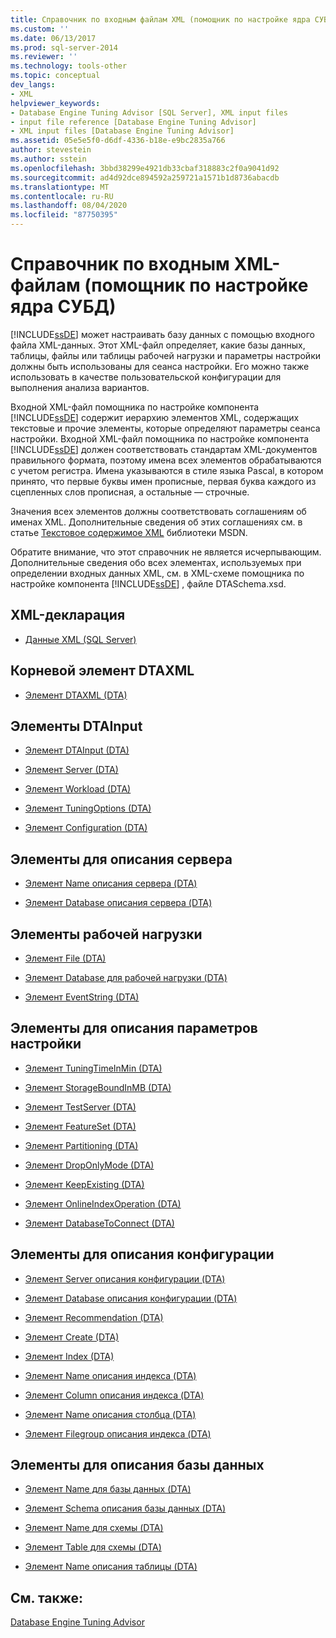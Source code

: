 ```yaml
---
title: Справочник по входным файлам XML (помощник по настройке ядра СУБД) | Документы Майкрософт
ms.custom: ''
ms.date: 06/13/2017
ms.prod: sql-server-2014
ms.reviewer: ''
ms.technology: tools-other
ms.topic: conceptual
dev_langs:
- XML
helpviewer_keywords:
- Database Engine Tuning Advisor [SQL Server], XML input files
- input file reference [Database Engine Tuning Advisor]
- XML input files [Database Engine Tuning Advisor]
ms.assetid: 05e5e5f0-d6df-4336-b18e-e9bc2835a766
author: stevestein
ms.author: sstein
ms.openlocfilehash: 3bbd38299e4921db33cbaf318883c2f0a9041d92
ms.sourcegitcommit: ad4d92dce894592a259721a1571b1d8736abacdb
ms.translationtype: MT
ms.contentlocale: ru-RU
ms.lasthandoff: 08/04/2020
ms.locfileid: "87750395"
---
```

# <a name="xml-input-file-reference-database-engine-tuning-advisor"></a>Справочник по входным XML-файлам (помощник по настройке ядра СУБД)
  [!INCLUDE[ssDE](../../includes/ssde-md.md)] может настраивать базу данных с помощью входного файла XML-данных. Этот XML-файл определяет, какие базы данных, таблицы, файлы или таблицы рабочей нагрузки и параметры настройки должны быть использованы для сеанса настройки. Его можно также использовать в качестве пользовательской конфигурации для выполнения анализа вариантов.  
  
 Входной XML-файл помощника по настройке компонента [!INCLUDE[ssDE](../../includes/ssde-md.md)] содержит иерархию элементов XML, содержащих текстовые и прочие элементы, которые определяют параметры сеанса настройки. Входной XML-файл помощника по настройке компонента [!INCLUDE[ssDE](../../includes/ssde-md.md)] должен соответствовать стандартам XML-документов правильного формата, поэтому имена всех элементов обрабатываются с учетом регистра. Имена указываются в стиле языка Pascal, в котором принято, что первые буквы имен прописные, первая буква каждого из сцепленных слов прописная, а остальные — строчные.  
  
 Значения всех элементов должны соответствовать соглашениям об именах XML. Дополнительные сведения об этих соглашениях см. в статье [Текстовое содержимое XML](https://go.microsoft.com/fwlink/?LinkId=7614) библиотеки MSDN.  
  
 Обратите внимание, что этот справочник не является исчерпывающим. Дополнительные сведения обо всех элементах, используемых при определении входных данных XML, см. в XML-схеме помощника по настройке компонента [!INCLUDE[ssDE](../../includes/ssde-md.md)] , файле DTASchema.xsd.  
  
## <a name="xml-declaration"></a>XML-декларация  
  
-   [Данные XML (SQL Server)](../../relational-databases/xml/xml-data-sql-server.md)  
  
## <a name="dtaxml-root-element"></a>Корневой элемент DTAXML  
  
-   [Элемент DTAXML (DTA)](dtaxml-element-dta.md)  
  
## <a name="dtainput-elements"></a>Элементы DTAInput  
  
-   [Элемент DTAInput (DTA)](dtainput-element-dta.md)  
  
-   [Элемент Server (DTA)](server-element-dta.md)  
  
-   [Элемент Workload (DTA)](workload-element-dta.md)  
  
-   [Элемент TuningOptions (DTA)](tuningoptions-element-dta.md)  
  
-   [Элемент Configuration (DTA)](configuration-element-dta.md)  
  
## <a name="server-elements"></a>Элементы для описания сервера  
  
-   [Элемент Name описания сервера (DTA)](name-element-for-server-dta.md)  
  
-   [Элемент Database описания сервера (DTA)](database-element-for-server-dta.md)  
  
## <a name="workload-elements"></a>Элементы рабочей нагрузки  
  
-   [Элемент File (DTA)](file-element-dta.md)  
  
-   [Элемент Database для рабочей нагрузки (DTA)](database-element-for-workload-dta.md)  
  
-   [Элемент EventString (DTA)](eventstring-element-dta.md)  
  
## <a name="tuning-options-elements"></a>Элементы для описания параметров настройки  
  
-   [Элемент TuningTimeInMin (DTA)](tuningtimeinmin-element-dta.md)  
  
-   [Элемент StorageBoundInMB (DTA)](storageboundinmb-element-dta.md)  
  
-   [Элемент TestServer (DTA)](testserver-element-dta.md)  
  
-   [Элемент FeatureSet (DTA)](featureset-element-dta.md)  
  
-   [Элемент Partitioning (DTA)](partitioning-element-dta.md)  
  
-   [Элемент DropOnlyMode (DTA)](droponlymode-element-dta.md)  
  
-   [Элемент KeepExisting (DTA)](keepexisting-element-dta.md)  
  
-   [Элемент OnlineIndexOperation (DTA)](onlineindexoperation-element-dta.md)  
  
-   [Элемент DatabaseToConnect (DTA)](databasetoconnect-element-dta.md)  
  
## <a name="configuration-elements"></a>Элементы для описания конфигурации  
  
-   [Элемент Server описания конфигурации (DTA)](server-element-for-configuration-dta.md)  
  
-   [Элемент Database описания конфигурации (DTA)](database-element-for-configuration-dta.md)  
  
-   [Элемент Recommendation (DTA)](recommendation-element-dta.md)  
  
-   [Элемент Create (DTA)](create-element-dta.md)  
  
-   [Элемент Index (DTA)](index-element-dta.md)  
  
-   [Элемент Name описания индекса (DTA)](name-element-for-index-dta.md)  
  
-   [Элемент Column описания индекса (DTA)](column-element-for-index-dta.md)  
  
-   [Элемент Name описания столбца (DTA)](name-element-for-column-dta.md)  
  
-   [Элемент Filegroup описания индекса (DTA)](filegroup-element-for-index-dta.md)  
  
## <a name="database-elements"></a>Элементы для описания базы данных  
  
-   [Элемент Name для базы данных (DTA)](name-element-for-database-dta.md)  
  
-   [Элемент Schema описания базы данных (DTA)](schema-element-for-database-dta.md)  
  
-   [Элемент Name для схемы (DTA)](name-element-for-schema-dta.md)  
  
-   [Элемент Table для схемы (DTA)](table-element-for-schema-dta.md)  
  
-   [Элемент Name описания таблицы (DTA)](name-element-for-table-dta.md)  
  
## <a name="see-also"></a>См. также:  
 [Database Engine Tuning Advisor](../../relational-databases/performance/database-engine-tuning-advisor.md)  
  
  

